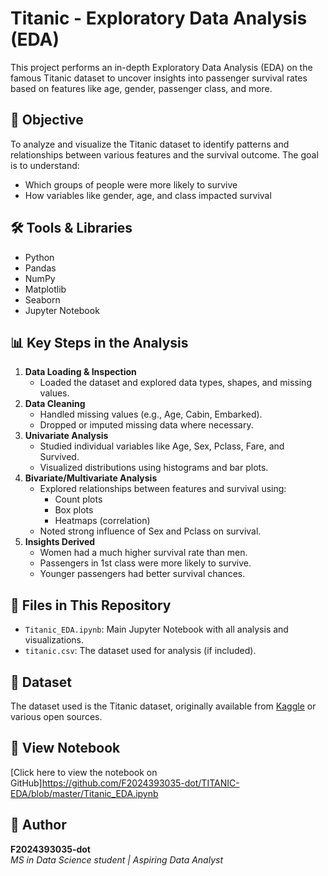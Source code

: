 # Titanic - Exploratory Data Analysis (EDA)
This project performs an in-depth Exploratory Data Analysis (EDA) on the famous Titanic dataset to uncover insights into passenger survival rates based on features like age, gender, passenger class, and more.
## 📌 Objective
To analyze and visualize the Titanic dataset to identify patterns and relationships between various features and the survival outcome. The goal is to understand:
- Which groups of people were more likely to survive
- How variables like gender, age, and class impacted survival
## 🛠️ Tools & Libraries
- Python  
- Pandas  
- NumPy  
- Matplotlib  
- Seaborn  
- Jupyter Notebook
## 📊 Key Steps in the Analysis
1. **Data Loading & Inspection**  
   - Loaded the dataset and explored data types, shapes, and missing values.
2. **Data Cleaning**  
   - Handled missing values (e.g., Age, Cabin, Embarked).
   - Dropped or imputed missing data where necessary.
3. **Univariate Analysis**  
   - Studied individual variables like Age, Sex, Pclass, Fare, and Survived.
   - Visualized distributions using histograms and bar plots.
4. **Bivariate/Multivariate Analysis**  
   - Explored relationships between features and survival using:
     - Count plots
     - Box plots
     - Heatmaps (correlation)
   - Noted strong influence of Sex and Pclass on survival.
5. **Insights Derived**  
   - Women had a much higher survival rate than men.
   - Passengers in 1st class were more likely to survive.
   - Younger passengers had better survival chances.
## 📁 Files in This Repository
- `Titanic_EDA.ipynb`: Main Jupyter Notebook with all analysis and visualizations.
- `titanic.csv`: The dataset used for analysis (if included).
## 📎 Dataset
The dataset used is the Titanic dataset, originally available from [Kaggle](https://www.kaggle.com/competitions/titanic/data) or various open sources.
## 🔗 View Notebook
[Click here to view the notebook on GitHub]https://github.com/F2024393035-dot/TITANIC-EDA/blob/master/Titanic_EDA.ipynb

## 💼 Author

**F2024393035-dot**  
*MS in Data Science student | Aspiring Data Analyst*


